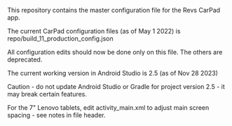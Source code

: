 This repository contains the master configuration file for the Revs CarPad app.

The current CarPad configuration files (as of May 1 2022) is repo/build_11_production_config.json

All configuration edits should now be done only on this file. The others are deprecated.

The current working version in Android Studio is 2.5 (as of Nov 28 2023)

Caution - do not update Android Studio or Gradle for project version 2.5 - it may break certain features.

For the 7" Lenovo tablets, edit activity_main.xml to adjust main screen spacing - see notes in file header.
